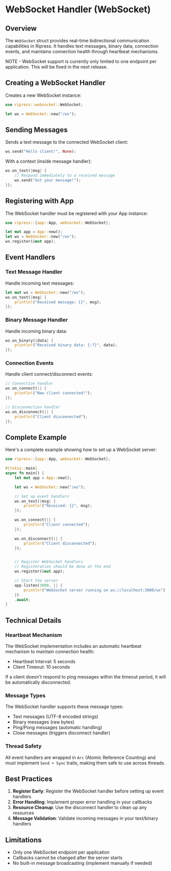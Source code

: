 # WebSocket Handler (WebSocket)

## Overview

The `WebSocket` struct provides real-time bidirectional communication capabilities in Ripress. It handles text messages, binary data, connection events, and maintains connection health through heartbeat mechanisms.

NOTE - WebSocket support is currently only limited to one endpoint per application. This will be fixed in the next release.

## Creating a WebSocket Handler

Creates a new WebSocket instance:

```rust
use ripress::websocket::WebSocket;

let ws = WebSocket::new("/ws");
```

## Sending Messages

Sends a text message to the connected WebSocket client:

```rust
ws.send("Hello client!", None);
```

With a context (inside message handler):

```rust
ws.on_text(|msg| {
    // Respond immediately to a received message
    ws.send("Got your message!");
});
```

## Registering with App

The WebSocket handler must be registered with your App instance:

```rust
use ripress::{app::App, websocket::WebSocket};

let mut app = App::new();
let ws = WebSocket::new("/ws");
ws.register(&mut app);
```

## Event Handlers

### Text Message Handler

Handle incoming text messages:

```rust
let mut ws = WebSocket::new("/ws");
ws.on_text(|msg| {
    println!("Received message: {}", msg);
});
```

### Binary Message Handler

Handle incoming binary data:

```rust
ws.on_binary(|data| {
    println!("Received binary data: {:?}", data);
});
```

### Connection Events

Handle client connect/disconnect events:

```rust
// Connection handler
ws.on_connect(|| {
    println!("New client connected!");
});

// Disconnection handler
ws.on_disconnect(|| {
    println!("Client disconnected");
});
```

## Complete Example

Here's a complete example showing how to set up a WebSocket server:

```rust
use ripress::{app::App, websocket::WebSocket};

#[tokio::main]
async fn main() {
    let mut app = App::new();

    let ws = WebSocket::new("/ws");

    // Set up event handlers
    ws.on_text(|msg| {
        println!("Received: {}", msg);
    });

    ws.on_connect(|| {
        println!("Client connected");
    });

    ws.on_disconnect(|| {
        println!("Client disconnected");
    });


    // Register WebSocket handlers
    // Registeration should be done at the end
    ws.register(&mut app);

    // Start the server
    app.listen(3000, || {
        println!("WebSocket server running on ws://localhost:3000/ws");
    })
    .await;
}
```

## Technical Details

### Heartbeat Mechanism

The WebSocket implementation includes an automatic heartbeat mechanism to maintain connection health:

- Heartbeat Interval: 5 seconds
- Client Timeout: 10 seconds

If a client doesn't respond to ping messages within the timeout period, it will be automatically disconnected.

### Message Types

The WebSocket handler supports these message types:

- Text messages (UTF-8 encoded strings)
- Binary messages (raw bytes)
- Ping/Pong messages (automatic handling)
- Close messages (triggers disconnect handler)

### Thread Safety

All event handlers are wrapped in `Arc` (Atomic Reference Counting) and must implement `Send + Sync` traits, making them safe to use across threads.

## Best Practices

1. **Register Early**: Register the WebSocket handler before setting up event handlers
2. **Error Handling**: Implement proper error handling in your callbacks
3. **Resource Cleanup**: Use the disconnect handler to clean up any resources
4. **Message Validation**: Validate incoming messages in your text/binary handlers

## Limitations

- Only one WebSocket endpoint per application
- Callbacks cannot be changed after the server starts
- No built-in message broadcasting (implement manually if needed)
